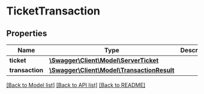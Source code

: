# TicketTransaction

## Properties
Name | Type | Description | Notes
------------ | ------------- | ------------- | -------------
**ticket** | [**\Swagger\Client\Model\ServerTicket**](ServerTicket.md) |  | [optional] 
**transaction** | [**\Swagger\Client\Model\TransactionResult**](TransactionResult.md) |  | [optional] 

[[Back to Model list]](../README.md#documentation-for-models) [[Back to API list]](../README.md#documentation-for-api-endpoints) [[Back to README]](../README.md)


